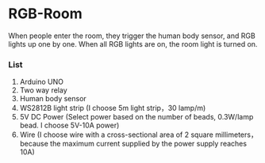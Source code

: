 # RGB-Room
When people enter the room, they trigger the human body sensor, and RGB lights up one by one. When all RGB lights are on, the room light is turned on.
### List
1. Arduino UNO
2. Two way relay
3. Human body sensor
4. WS2812B light strip (I choose 5m light strip，30 lamp/m)
5. 5V DC Power (Select power based on the number of beads, 0.3W/lamp bead. I choose 5V-10A power)
6. Wire (I choose wire with a cross-sectional area of 2 square millimeters，because the maximum current supplied by the power supply reaches 10A)
